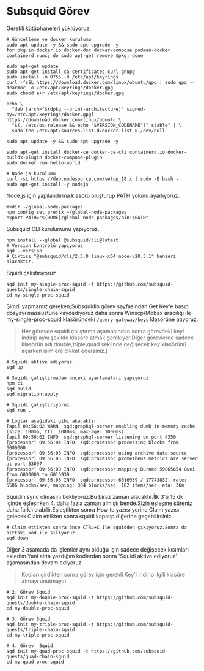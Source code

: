 # Subsquid Görev

Gerekli kütüphaneleri yüklüyoruz

```console
# Güncelleme ve docker kurulumu
sudo apt update -y && sudo apt upgrade -y
for pkg in docker.io docker-doc docker-compose podman-docker containerd runc; do sudo apt-get remove $pkg; done

sudo apt-get update
sudo apt-get install ca-certificates curl gnupg
sudo install -m 0755 -d /etc/apt/keyrings
curl -fsSL https://download.docker.com/linux/ubuntu/gpg | sudo gpg --dearmor -o /etc/apt/keyrings/docker.gpg
sudo chmod a+r /etc/apt/keyrings/docker.gpg

echo \
  "deb [arch="$(dpkg --print-architecture)" signed-by=/etc/apt/keyrings/docker.gpg] https://download.docker.com/linux/ubuntu \
  "$(. /etc/os-release && echo "$VERSION_CODENAME")" stable" | \
  sudo tee /etc/apt/sources.list.d/docker.list > /dev/null

sudo apt update -y && sudo apt upgrade -y

sudo apt-get install docker-ce docker-ce-cli containerd.io docker-buildx-plugin docker-compose-plugin
sudo docker run hello-world
```

```console
# Node.js kurulumu
curl -sL https://deb.nodesource.com/setup_18.x | sudo -E bash -
sudo apt-get install -y nodejs
```

Node.js için yapılandırma klasörü oluşturup PATH yolunu ayarlıyoruz.

```console
mkdir ~/global-node-packages
npm config set prefix ~/global-node-packages
export PATH="${HOME}/global-node-packages/bin:$PATH"
```

Subsquid CLI kurulumunu yapıyoruz.
```console
npm install --global @subsquid/cli@latest
# Version kontrolü yapıyoruz
sqd --version 
# Çıktısı "@subsquid/cli/2.5.0 linux-x64 node-v20.5.1" benzeri olacaktır.
```

Squidi çalıştırıyoruz
```conosle
sqd init my-single-proc-squid -t https://github.com/subsquid-quests/single-chain-squid
cd my-single-proc-squid
```
Şimdi yapmamız gereken;Subsquidin görev sayfasından Get Key'e basıp dosyayı masaüstüne kaydediyoruz daha sonra Winscp/Mobax aracılığı ile my-single-proc-squid klasöründeki  `/query-gateway/keys`  klasörüne atıyoruz.
>Her görevde squidi çalıştırma aşamasından sonra görevdeki keyi indirip aynı şekilde klasöre atmak gerekiyor.Diğer görevlerde sadece klasörün adı double,triple,quad şeklinde değişecek key klasörünü açarken isimlere dikkat edersiniz.)

```console
# Squidi aktive ediyoruz.
sqd up
```
```console
# Suqidi çalıştırmadan önceki ayarlamaları yapıyoruz
npm ci
sqd build
sqd migration:apply
```
```console
# Squidi çalıştırıyoruz.
sqd run .
```
```console
# Loglar aşağıdaki gibi akacaktır.
[api] 09:56:02 WARN  sqd:graphql-server enabling dumb in-memory cache (size: 100mb, ttl: 1000ms, max-age: 1000ms)
[api] 09:56:02 INFO  sqd:graphql-server listening on port 4350
[processor] 09:56:04 INFO  sqd:processor processing blocks from 6000000
[processor] 09:56:05 INFO  sqd:processor using archive data source
[processor] 09:56:05 INFO  sqd:processor prometheus metrics are served at port 33097
[processor] 09:56:08 INFO  sqd:processor:mapping Burned 59865654 Gwei from 6000000 to 6016939
[processor] 09:56:08 INFO  sqd:processor 6016939 / 17743832, rate: 5506 blocks/sec, mapping: 304 blocks/sec, 182 items/sec, eta: 36m
```

Squidin sync olmasını bekliyoruz.Bu biraz zaman alacaktır.İlk 3'ü 15 dk içinde eşleşirken 4. daha fazla zaman almıştı bende.Sizin eşleşme süreniz daha farklı olabilir.Eşleştikten sonra How to yazısı yerine Claim yazısı gelecek.Claim ettikten sonra squidi kapatıp diğerine geçebilirsiniz.

```console
# Claim ettikten sonra önce CTRL+C ile squidden çıkıyoruz.Sonra da alttaki kod ile siliyoruz.
sqd down
```

Diğer 3 aşamada da işlemler aynı olduğu için sadece değişecek kısımları ekledim.Yani altta yazdığım kodlardan sonra 'Squidi aktive ediyoruz' aşamasından devam ediyoruz.
>Kodları girdikten sonra görev için gerekli Key'i indirip ilgili klasöre atmayı unutmayın.
```console
# 2. Görev Squid
sqd init my-double-proc-squid -t https://github.com/subsquid-quests/double-chain-squid
cd my-double-proc-squid
```
```console
# 3. Görev Squid
sqd init my-triple-proc-squid -t https://github.com/subsquid-quests/triple-chain-squid
cd my-triple-proc-squid
```
```console
# 4. Görev  Squid
sqd init my-quad-proc-squid -t https://github.com/subsquid-quests/quad-chain-squid
cd my-quad-proc-squid
```

